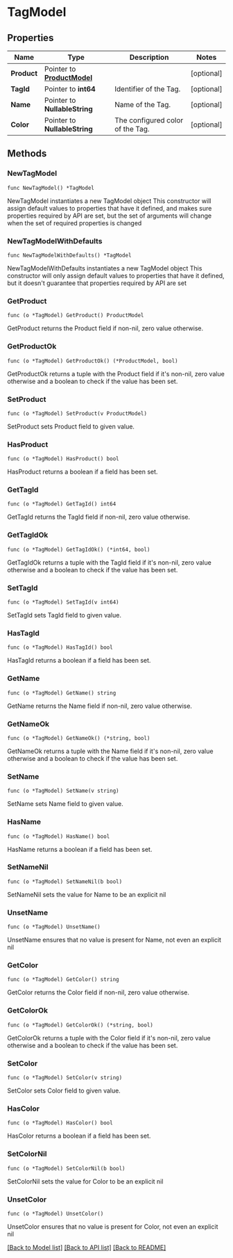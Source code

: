 # TagModel

## Properties

Name | Type | Description | Notes
------------ | ------------- | ------------- | -------------
**Product** | Pointer to [**ProductModel**](ProductModel.md) |  | [optional] 
**TagId** | Pointer to **int64** | Identifier of the Tag. | [optional] 
**Name** | Pointer to **NullableString** | Name of the Tag. | [optional] 
**Color** | Pointer to **NullableString** | The configured color of the Tag. | [optional] 

## Methods

### NewTagModel

`func NewTagModel() *TagModel`

NewTagModel instantiates a new TagModel object
This constructor will assign default values to properties that have it defined,
and makes sure properties required by API are set, but the set of arguments
will change when the set of required properties is changed

### NewTagModelWithDefaults

`func NewTagModelWithDefaults() *TagModel`

NewTagModelWithDefaults instantiates a new TagModel object
This constructor will only assign default values to properties that have it defined,
but it doesn't guarantee that properties required by API are set

### GetProduct

`func (o *TagModel) GetProduct() ProductModel`

GetProduct returns the Product field if non-nil, zero value otherwise.

### GetProductOk

`func (o *TagModel) GetProductOk() (*ProductModel, bool)`

GetProductOk returns a tuple with the Product field if it's non-nil, zero value otherwise
and a boolean to check if the value has been set.

### SetProduct

`func (o *TagModel) SetProduct(v ProductModel)`

SetProduct sets Product field to given value.

### HasProduct

`func (o *TagModel) HasProduct() bool`

HasProduct returns a boolean if a field has been set.

### GetTagId

`func (o *TagModel) GetTagId() int64`

GetTagId returns the TagId field if non-nil, zero value otherwise.

### GetTagIdOk

`func (o *TagModel) GetTagIdOk() (*int64, bool)`

GetTagIdOk returns a tuple with the TagId field if it's non-nil, zero value otherwise
and a boolean to check if the value has been set.

### SetTagId

`func (o *TagModel) SetTagId(v int64)`

SetTagId sets TagId field to given value.

### HasTagId

`func (o *TagModel) HasTagId() bool`

HasTagId returns a boolean if a field has been set.

### GetName

`func (o *TagModel) GetName() string`

GetName returns the Name field if non-nil, zero value otherwise.

### GetNameOk

`func (o *TagModel) GetNameOk() (*string, bool)`

GetNameOk returns a tuple with the Name field if it's non-nil, zero value otherwise
and a boolean to check if the value has been set.

### SetName

`func (o *TagModel) SetName(v string)`

SetName sets Name field to given value.

### HasName

`func (o *TagModel) HasName() bool`

HasName returns a boolean if a field has been set.

### SetNameNil

`func (o *TagModel) SetNameNil(b bool)`

 SetNameNil sets the value for Name to be an explicit nil

### UnsetName
`func (o *TagModel) UnsetName()`

UnsetName ensures that no value is present for Name, not even an explicit nil
### GetColor

`func (o *TagModel) GetColor() string`

GetColor returns the Color field if non-nil, zero value otherwise.

### GetColorOk

`func (o *TagModel) GetColorOk() (*string, bool)`

GetColorOk returns a tuple with the Color field if it's non-nil, zero value otherwise
and a boolean to check if the value has been set.

### SetColor

`func (o *TagModel) SetColor(v string)`

SetColor sets Color field to given value.

### HasColor

`func (o *TagModel) HasColor() bool`

HasColor returns a boolean if a field has been set.

### SetColorNil

`func (o *TagModel) SetColorNil(b bool)`

 SetColorNil sets the value for Color to be an explicit nil

### UnsetColor
`func (o *TagModel) UnsetColor()`

UnsetColor ensures that no value is present for Color, not even an explicit nil

[[Back to Model list]](../README.md#documentation-for-models) [[Back to API list]](../README.md#documentation-for-api-endpoints) [[Back to README]](../README.md)


